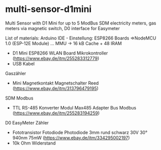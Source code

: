 # multi-sensor-d1mini
Multi Sensor with D1 Mini for up to 5 ModBus SDM electricity meters, gas meters via magnetic switch, D0 interface for Easymeter

List of materials:
Arduino IDE - Einstellung: ESP8266 Boards =>NodeMCU 1.0 (ESP-12E Module) ... MMU -> 16 kB Cache + 48 IRAM
- D1 Mini ESP8266 WLAN Board Mikrokontroller (https://www.ebay.de/itm/255283312779)
- USB Kabel

Gaszähler
- Mini Magnetkontakt Magnetschalter Reed  (https://www.ebay.de/itm/313796479195)

SDM Modbus
- TTL RS-485 Konverter Modul Max485 Adapter Bus Modbus (https://www.ebay.de/itm/255283194259)

D0 EasyMeter Zähler
- Fototransistor Fotodiode Photodiode 3mm rund schwarz 30V 30° 940nm 75mW (https://www.ebay.de/itm/334295002197)
- 10k Ohm Widerstand

